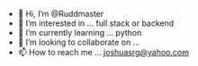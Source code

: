 - 👋 Hi, I’m @Ruddmaster
- 👀 I’m interested in ... full stack or backend
- 🌱 I’m currently learning ... python
- 💞️ I’m looking to collaborate on ...
- 📫 How to reach me ... joshuasrg@yahoo.com

<!---
Ruddmaster/Ruddmaster is a ✨ special ✨ repository because its `README.md` (this file) appears on your GitHub profile.
You can click the Preview link to take a look at your changes.
--->
